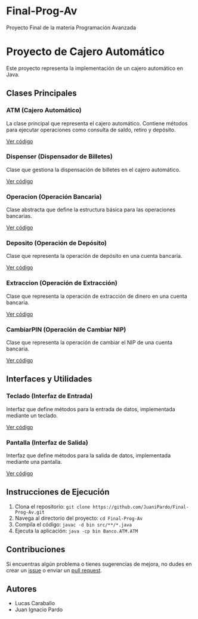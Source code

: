# Final-Prog-Av
Proyecto Final de la materia Programación Avanzada

# Proyecto de Cajero Automático

Este proyecto representa la implementación de un cajero automático en Java.

## Clases Principales

### ATM (Cajero Automático)
La clase principal que representa el cajero automático. Contiene métodos para ejecutar operaciones como consulta de saldo, retiro y depósito.

[Ver código](src/Banco/ATM/ATM.java)

### Dispenser (Dispensador de Billetes)
Clase que gestiona la dispensación de billetes en el cajero automático.

[Ver código](src/Banco/ATM/Dispenser.java)

### Operacion (Operación Bancaria)
Clase abstracta que define la estructura básica para las operaciones bancarias.

[Ver código](src/Banco/operaciones/Operacion.java)

### Deposito (Operación de Depósito)
Clase que representa la operación de depósito en una cuenta bancaria.

[Ver código](src/Banco/operaciones/Deposito.java)

### Extraccion (Operación de Extracción)
Clase que representa la operación de extracción de dinero en una cuenta bancaria.

[Ver código](src/Banco/operaciones/Extraccion.java)

### CambiarPIN (Operación de Cambiar NIP)
Clase que representa la operación de cambiar el NIP de una cuenta bancaria.

[Ver código](src/Banco/operaciones/CambiarPIN.java)

## Interfaces y Utilidades

### Teclado (Interfaz de Entrada)
Interfaz que define métodos para la entrada de datos, implementada mediante un teclado.

[Ver código](src/Banco/interfaces/Teclado.java)

### Pantalla (Interfaz de Salida)
Interfaz que define métodos para la salida de datos, implementada mediante una pantalla.

[Ver código](src/Banco/interfaces/Pantalla.java)

## Instrucciones de Ejecución

1. Clona el repositorio: `git clone https://github.com/JuaniPardo/Final-Prog-Av.git`
2. Navega al directorio del proyecto: `cd Final-Prog-Av`
3. Compila el código: `javac -d bin src/**/*.java`
4. Ejecuta la aplicación: `java -cp bin Banco.ATM.ATM`

## Contribuciones

Si encuentras algún problema o tienes sugerencias de mejora, no dudes en crear un [issue](https://github.com/JuaniPardo/Final-Prog-Av.git/issues) o enviar un [pull request](https://github.com/JuaniPardo/Final-Prog-Av.git/pulls).

## Autores

- Lucas Caraballo
- Juan Ignacio Pardo